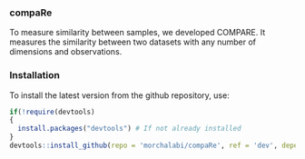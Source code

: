 ### compaRe
To measure similarity between samples, we developed COMPARE. It measures the similarity between two datasets with any number of dimensions and observations.

### Installation

To install the latest version from the github repository, use:

``` r
if(!require(devtools)
{
  install.packages("devtools") # If not already installed
}
devtools::install_github(repo = 'morchalabi/compaRe', ref = 'dev', dependencies = T)
```
